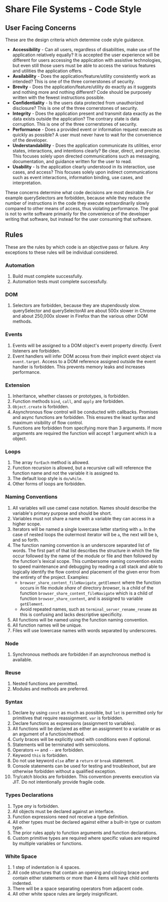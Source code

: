 <!-- documentation/code_style - Describes rules for code conformance. -->

# Share File Systems - Code Style

## User Facing Concerns
These are the design criteria which determine code style guidance.

* **Accessibility** - Can all users, regardless of disabilities, make use of the application relatively equally?  It is accepted the user experience will be different for users accessing the application with assistive technologies, but even still those users must be able to access the various features and utilities the application offers.
* **Availability** - Does the application/feature/utility consistently work as intended?  This is one of the three cornerstones of security.
* **Brevity** - Does the application/feature/utility do exactly as it suggests and nothing more and nothing different?  Code should be purposely written with the fewest instructions possible.
* **Confidentiality** - Is the users data protected from unauthorized disclosure?  This is one of the three cornerstones of security.
* **Integrity** - Does the application present and transmit data exactly as the data exists outside the application?  The contrary state is data corruption.  This is one of the three cornerstones of security.
* **Performance** - Does a provided event or information request execute as quickly as possible?  A user must never have to wait for the convenience of the developer.
* **Understandability** - Does the application communicate its utilities, error states, interactions, and intentions clearly?  Be clear, direct, and precise.  This focuses solely upon directed communications such as messaging, documentation, and guidance written for the user to read.
* **Usability** - Is the application clearly understood in its interaction, use cases, and access?  This focuses solely upon indirect communications such as event interactions, information binding, use cases, and interpretation.

These concerns determine what code decisions are most desirable.  For example querySelectors are forbidden, because while they reduce the number of instructions in the code they execute extraordinarily slowly compared to other means of access, thus violating performance.  The goal is not to write software primarily for the convenience of the developer writing that software, but instead for the user consuming that software.

## Rules
These are the rules by which code is an objective pass or failure.  Any exceptions to these rules will be individual considered.

### Automation
1. Build must complete successfully.
2. Automation tests must complete successfully.

### DOM
1. Selectors are forbidden, because they are stupendously slow.  querySelector and querySelectorAll are about 500x slower in Chrome and about 250,000x slower in Firefox than the various other DOM methods.

### Events
1. Events will be assigned to a DOM object's event property directly. Event listeners are forbidden.
2. Event handlers will infer DOM access from their implicit event object via `event.target`.  Access to a DOM reference assigned outside the event handler is forbidden.  This prevents memory leaks and increases performance.

### Extension
1. Inheritance, whether classes or prototypes, is forbidden.
2. Function methods `bind`, `call`, and `apply` are forbidden.
3. `Object.create` is forbidden.
4. Asynchronous flow control will be conducted with callbacks.  Promises and async functions are forbidden.  This ensures the least syntax and maximum visibility of flow control.
5. Functions are forbidden from specifying more than 3 arguments.  If more arguments are required the function will accept 1 argument which is a object.

### Loops
1. The array `forEach` method is allowed.
2. Function recursion is allowed, but a recursive call will reference the function name and not the variable it is assigned to.
3. The default loop style is `do/while`.
4. Other forms of loops are forbidden.

### Naming Conventions
1. All variables will use camel case notation.  Names should describe the variable's primary purpose and should be short.
2. Variables must not share a name with a variable they can access in a higher scope.
3. Iterators will be named a single lowercase letter starting with `a`.  In the case of nested loops the outermost iterator will be `a`, the next will be `b`, and so forth.
4. The function naming convention is an underscore separated list of words.  The first part of that list describes the structure in which the file occur followed by the name of the module or file and then followed by the function's lexical scope.  This cumbersome naming convention exists to speed maintenance and debugging by reading a call stack and able to logically identify the flow control and placement of the given error from the entirety of the project.  Examples:
   * `browser_share_content_fileNavigate_getElement` where the function occurs in file module *share* of directory *browser*, is a child of the function `browser_share_content_fileNavigate` which is a child of function `browser_share_content`, and is assigned to variable `getElement`.
   * Avoid repeated names, such as `terminal_server_rename_rename` as this is confusing and lacks descriptive specificity.
5. All functions will be named using the function naming convention.
6. All function names will be unique.
7. Files will use lowercase names with words separated by underscores.

### Node
1. Synchronous methods are forbidden if an asynchronous method is available.

### Reuse
1. Nested functions are permitted.
2. Modules and methods are preferred.

### Syntax
1. Declare by using `const` as much as possible, but `let` is permitted only for primitives that require reassignment.  `var` is forbidden.
2. Declare functions as expressions (assignment to variables).
3. All functions will be declared as either an assignment to a variable or as an argument of a function/method.
4. Curly braces will be explicitly used with conditions even if optional.
5. Statements will be terminated with semicolons.
6. Operators `++` and `--` are forbidden.
7. Keyword `this` is forbidden.
8. Do not use keyword `else` after a `return` or `break` statement.
9. Console statements can be used for testing and troubleshoot, but are otherwise forbidden without a qualified exception.
10. Try/catch blocks are forbidden.  This convention prevents execution via JIT.  Do not intentionally provide fragile code.

### Types Declarations
1. Type *any* is forbidden.
2. All objects must be declared against an interface.
3. Function expressions need not receive a type definition.
4. All other types must be declared against either a built-in type or custom type.
5. The prior rules apply to function arguments and function declarations.
6. Custom primitive types are required where specific values are required by multiple variables or functions.

### White Space
1. 1 step of indentation is 4 spaces.
2. All code structures that contain an opening and closing brace and contain either statements or more than 4 items will have child contents indented.
3. There will be a space separating operators from adjacent code.
4. All other white space rules are largely insignificant.